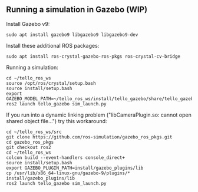 ## Running a simulation in Gazebo (WIP)

Install Gazebo v9:

    sudo apt install gazebo9 libgazebo9 libgazebo9-dev

Install these additional ROS packages:

    sudo apt install ros-crystal-gazebo-ros-pkgs ros-crystal-cv-bridge

Running a simulation:

    cd ~/tello_ros_ws
    source /opt/ros/crystal/setup.bash
    source install/setup.bash
    export GAZEBO_MODEL_PATH=~/tello_ros_ws/install/tello_gazebo/share/tello_gazebo/models
    ros2 launch tello_gazebo sim_launch.py

If you run into a dynamic linking problem ("libCameraPlugin.so: cannot open shared object file...") try this workaround:

    cd ~/tello_ros_ws/src
    git clone https://github.com/ros-simulation/gazebo_ros_pkgs.git
    cd gazebo_ros_pkgs
    git checkout ros2
    cd ~/tello_ros_ws
    colcon build --event-handlers console_direct+
    source install/setup.bash
    export GAZEBO_PLUGIN_PATH=install/gazebo_plugins/lib
    cp /usr/lib/x86_64-linux-gnu/gazebo-9/plugins/* install/gazebo_plugins/lib
    ros2 launch tello_gazebo sim_launch.py